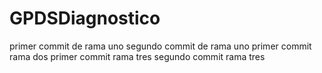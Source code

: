 # GPDSDiagnostico
primer commit de rama uno
segundo commit de rama uno
primer commit rama dos
primer commit rama tres
segundo commit rama tres
